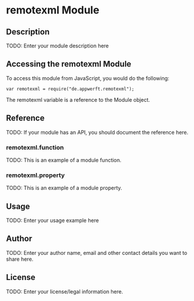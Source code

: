# remotexml Module

## Description

TODO: Enter your module description here

## Accessing the remotexml Module

To access this module from JavaScript, you would do the following:

    var remotexml = require("de.appwerft.remotexml");

The remotexml variable is a reference to the Module object.

## Reference

TODO: If your module has an API, you should document
the reference here.

### remotexml.function

TODO: This is an example of a module function.

### remotexml.property

TODO: This is an example of a module property.

## Usage

TODO: Enter your usage example here

## Author

TODO: Enter your author name, email and other contact
details you want to share here.

## License

TODO: Enter your license/legal information here.
